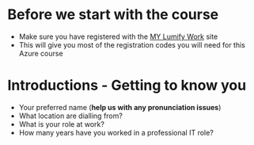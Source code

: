 # Before we start with the course
- Make sure you have registered with the [MY Lumify Work](https://my.lumifywork.com) site
- This will give you most of the registration codes you will need for this Azure course

# Introductions - Getting to know you
- Your preferred name (**help us with any pronunciation issues**)
- What location are dialling from?
- What is your role at work?  
- How many years have you worked in a professional IT role?
